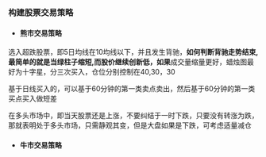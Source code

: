 ### 构建股票交易策略

* #### 熊市交易策略

选入超跌股票，即5日均线在10均线以下，并且发生背驰，**如何判断背驰走势结束,最简单的就是当绿柱子缩短,而股价继续创新低，如果**成交量缩量更好，蜡烛图最好为十字星，分三次买入，仓位分别控制在40,30，30

基于日线买入的，可以基于60分钟的第一类卖点卖出，然后基于60分钟的第一类买点买入做短差

在多头市场中，即当天股票还是上涨，不要纠结于一时下跌，只要没有转涨为跌，那就表明处于多头市场，只需静观其变，但是大盘如果是下跌，可考虑适量减仓

* #### 牛市交易策略

  #### 



